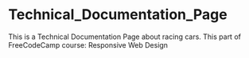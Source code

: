 # Technical_Documentation_Page
This is a Technical Documentation Page about racing cars. This part of FreeCodeCamp course: Responsive Web Design
